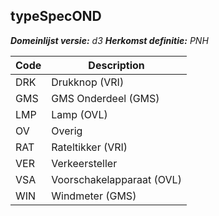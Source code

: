 ## typeSpecOND

*__Domeinlijst versie:__ d3*
*__Herkomst definitie:__ PNH*

|__Code__ |__Description__	|
|	---	|	---	|
| DRK | Drukknop (VRI) |
| GMS | GMS Onderdeel (GMS) |
| LMP | Lamp (OVL) |
| OV | Overig |
| RAT | Rateltikker (VRI) |
| VER | Verkeersteller |
| VSA | Voorschakelapparaat (OVL) |
| WIN | Windmeter (GMS) |
